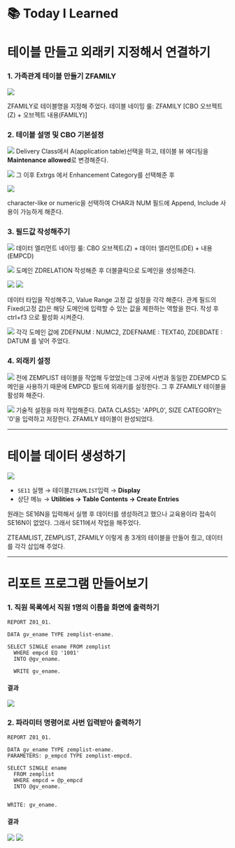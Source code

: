 # 📚 Today I Learned
# 테이블 만들고 외래키 지정해서 연결하기

### 1. 가족관계 테이블 만들기 ZFAMILY
![](../img/Pasted-image-20250929020831.png)

ZFAMILY로 테이블명을 지정해 주었다. 
테이블 네이밍 룰: ZFAMILY [CBO 오브젝트(Z) + 오브젝트 내용(FAMILY)]

### 2. 테이블 설명 및 CBO 기본설정
![](../img/Pasted-image-20250929021146.png)
Delivery Class에서 A(application table)선택을 하고,
테이블 뷰 에디팅을 **Maintenance allowed**로 변경해준다.


![](../img/Pasted%20image%2020250929021329.png)
그 이후 Extrgs 에서 Enhancement Category를 선택해준 후 

![](../img/Pasted-image-20250929021423.png)

character-like or numeric을 선택하여 CHAR과 NUM 필드에 Append, Include 사용이 가능하게 해준다.

### 3. 필드값 작성해주기
![](../img/Pasted-image-20250929021809.png)
데이터 엘리먼트 네이밍 룰: CBO 오브젝트(Z) + 데이터 엘리먼트(DE) + 내용(EMPCD)


![](../img/Pasted-image-20250929022422.png)
도메인 ZDRELATION 작성해준 후 더블클릭으로 도메인을 생성해준다.

![](../img/Pasted%20image%2020250929022538.png)
![](../img/Pasted-image-20250929022637.png)

데이터 타입을 작성해주고, Value Range 고정 값 설정을 각각 해준다.
관계 필드의 Fixed(고정 값)은 해당 도메인에 입력할 수 있는 값을 제한하는 역할을 한다.
작성 후 ctrl+f3 으로 활성화 시켜준다.

![](../img/Pasted-image-20250929023055.png)
각각 도메인 값에
ZDEFNUM : NUMC2,
ZDEFNAME : TEXT40,
ZDEBDATE : DATUM 를 넣어 주었다.

### 4. 외래키 설정
![](../img/Pasted-image-20250929023439.png)
전에 ZEMPLIST 테이블을 작업해 두었었는데 그곳에 사번과 동일한 ZDEMPCD 도메인을 사용하기 때문에 EMPCD 필드에 외래키를 설정한다.
그 후 ZFAMILY 테이블을 활성화 해준다.

![](../img/Pasted-image-20250929023736.png)
기술적 설정을 마저 작업해준다. DATA CLASS는 'APPL0', SIZE CATEGORY는 '0'을 입력하고 저장한다. 
ZFAMILY 테이블이 완성되었다.


---
# 테이블 데이터 생성하기
![](../img/Pasted-image-20250929025822.png)
- `SE11` 실행 → 테이블`ZTEAMLIST`입력 → **Display**
- 상단 메뉴 → **Utilities → Table Contents → Create Entries**

원래는 SE16N을 입력해서 실행 후 데이터를 생성하려고 했으나 교육용이라 접속이 SE16N이 없었다. 그래서 SE11에서 작업을 해주었다.

ZTEAMLIST, ZEMPLIST, ZFAMILY 이렇게 총 3개의 테이블을 만들어 줬고, 데이터를 각각 삽입해 주었다.


---
# 리포트 프로그램 만들어보기
### 1. 직원 목록에서 직원 1명의 이름을 화면에 출력하기
```
REPORT Z01_01.  
  
DATA gv_ename TYPE zemplist-ename.  
  
SELECT SINGLE ename FROM zemplist  
  WHERE empcd EQ '1001'  
  INTO @gv_ename.  
  
  WRITE gv_ename.
```

#### 결과
![](../img/Pasted-image-20250929032238.png)

### 2. 파라미터 명령어로 사번 입력받아 출력하기
```
REPORT Z01_01.  
  
DATA gv_ename TYPE zemplist-ename.  
PARAMETERS: p_empcd TYPE zemplist-empcd.  
  
SELECT SINGLE ename  
  FROM zemplist  
  WHERE empcd = @p_empcd  
  INTO @gv_ename.  
  
  
WRITE: gv_ename.
```

#### 결과
![](../img/Pasted-image-20250929033055.png)
![](../img/Pasted-image-20250929033105.png)